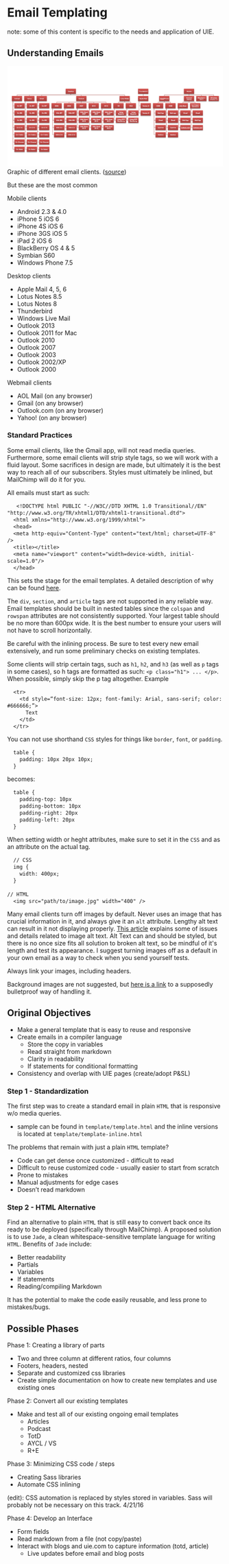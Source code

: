 # Email Templating

note: some of this content is specific to the needs and application of UIE.

## Understanding Emails

![email clients](/images/demystifying-email-rendering.png)
Graphic of different email clients. ([source](http://webdesign.tutsplus.com/tutorials/what-you-should-know-about-html-email--webdesign-12908))

But these are the most common

Mobile clients
- Android 2.3 & 4.0
- iPhone 5  iOS 6
- iPhone 4S  iOS 6
- iPhone 3GS  iOS 5
- iPad 2  iOS 6
- BlackBerry OS 4 & 5
- Symbian S60
- Windows Phone 7.5

Desktop clients
- Apple Mail 4, 5, 6
- Lotus Notes 8.5
- Lotus Notes 8
- Thunderbird
- Windows Live Mail
- Outlook 2013
- Outlook 2011 for Mac
- Outlook 2010
- Outlook 2007
- Outlook 2003
- Outlook 2002/XP
- Outlook 2000

Webmail clients
- AOL Mail (on any browser)
- Gmail (on any browser)
- Outlook.com (on any browser)
- Yahoo! (on any browser)

### Standard Practices

Some email clients, like the Gmail app, will not read media queries.  Furthermore, some email clients will strip style tags, so we will work with a fluid layout.  Some sacrifices in design are made, but ultimately it is the best way to reach all of our subscribers.  Styles must ultimately be inlined, but MailChimp will do it for you.

All emails must start as such:

       <!DOCTYPE html PUBLIC "-//W3C//DTD XHTML 1.0 Transitional//EN" "http://www.w3.org/TR/xhtml1/DTD/xhtml1-transitional.dtd">
      <html xmlns="http://www.w3.org/1999/xhtml">
      <head>
      <meta http-equiv="Content-Type" content="text/html; charset=UTF-8" />
      <title></title>
      <meta name="viewport" content="width=device-width, initial-scale=1.0"/>
      </head>

This sets the stage for the email templates.  A detailed description of why can be found [here](http://webdesign.tutsplus.com/tutorials/what-you-should-know-about-html-email--webdesign-12908).

The `div`, `section`, and `article` tags are not supported in any reliable way.  Email templates should be built in nested tables since the `colspan` and `rowspan` attributes are not consistently supported. Your largest table should be no more than 600px wide.  It is the best number to ensure your users will not have to scroll horizontally.

Be careful with the inlining process.  Be sure to test every new email extensively, and run some preliminary checks on existing templates.

Some clients will strip certain tags, such as `h1`, `h2`, and `h3` (as well as `p` tags in some cases), so h tags are formatted as such: `<p class="h1"> ... </p>`.  When possible, simply skip the p tag altogether. Example

      <tr>
        <td style=“font-size: 12px; font-family: Arial, sans-serif; color: #666666;”>
          Text
        </td>
      </tr>

You can not use shorthand `CSS` styles for things like `border`, `font`, or `padding`.  

      table {
        padding: 10px 20px 10px;
      }

becomes:

      table {
        padding-top: 10px
        padding-bottom: 10px
        padding-right: 20px
        padding-left: 20px
      }

When setting width or heght attributes, make sure to set it in the `CSS` and as an attribute on the actual tag.

      // CSS
      img {
        width: 400px;
      }

    // HTML
      <img src="path/to/image.jpg" width="400" />

Many email clients turn off images by default.  Never uses an image that has crucial information in it, and always give it an `alt` attribute.  Lengthy alt text can result in it not displaying properly.  [This article](https://www.campaignmonitor.com/dev-resources/will-it-work/alt/) explains some of issues and details related to image alt text.  Alt Text can and should be styled, but there is no once size fits all solution to broken alt text, so be mindful of it's length and test its appearance.  I suggest turning images off as a default in your own email as a way to check when you send yourself tests.

Always link your images, including headers.

Background images are not suggested, but [here is a link](https://backgrounds.cm/) to a supposedly bulletproof way of handling it.



## Original Objectives

- Make a general template that is easy to reuse and responsive
- Create emails in a compiler language
  - Store the copy in variables
  - Read straight from markdown
  - Clarity in readability
  - If statements for conditional formatting
- Consistency and overlap with UIE pages (create/adopt P&SL)

### Step 1 - Standardization
The first step was to create a standard email in plain `HTML` that is responsive w/o media queries.

- sample can be found in `template/template.html` and the inline versions is located at `template/template-inline.html`

The problems that remain with just a plain `HTML` template?

- Code can get dense once customized - difficult to read
- Difficult to reuse customized code - usually easier to start from scratch
- Prone to mistakes
- Manual adjustments for edge cases
- Doesn’t read markdown

### Step 2 - HTML Alternative

Find an alternative to plain `HTML` that is still easy to convert back once its ready to be deployed (specifically through MailChimp).  A proposed solution is to use `Jade`, a clean whitespace-sensitive template language for writing `HTML`.  Benefits of `Jade` include:

- Better readability
- Partials
- Variables
- If statements
- Reading/compiling Markdown

It has the potential to make the code easily reusable, and less prone to mistakes/bugs.

## Possible Phases

Phase 1: Creating a library of parts

- Two and three column at different ratios, four columns
- Footers, headers, nested
- Separate and customized css libraries
- Create simple documentation on how to create new templates and use existing ones

Phase 2: Convert all our existing templates
- Make and test all of our existing ongoing email templates
	- Articles
	- Podcast
	- TotD
	- AYCL / VS
	- R+E

Phase 3: Minimizing CSS code / steps
- Creating Sass libraries
- Automate CSS inlining

(edit): CSS automation is replaced by styles stored in variables. Sass will probably not be necessary on this track.  4/21/16

Phase 4: Develop an Interface
- Form fields
- Read markdown from a file (not copy/paste)
- Interact with blogs and uie.com to capture information (totd, article)
	- Live updates before email and blog posts
